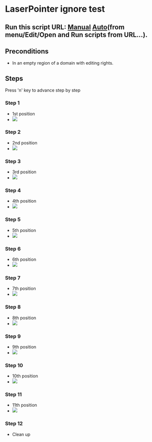 # LaserPointer ignore test
## Run this script URL: [Manual](./test.js?raw=true)   [Auto](./testAuto.js?raw=true)(from menu/Edit/Open and Run scripts from URL...).

## Preconditions
- In an empty region of a domain with editing rights.

## Steps
Press 'n' key to advance step by step

### Step 1
- 1st position
- ![](./ExpectedImage_00000.png)
### Step 2
- 2nd position
- ![](./ExpectedImage_00001.png)
### Step 3
- 3rd position
- ![](./ExpectedImage_00002.png)
### Step 4
- 4th position
- ![](./ExpectedImage_00003.png)
### Step 5
- 5th position
- ![](./ExpectedImage_00004.png)
### Step 6
- 6th position
- ![](./ExpectedImage_00005.png)
### Step 7
- 7th position
- ![](./ExpectedImage_00006.png)
### Step 8
- 8th position
- ![](./ExpectedImage_00007.png)
### Step 9
- 9th position
- ![](./ExpectedImage_00008.png)
### Step 10
- 10th position
- ![](./ExpectedImage_00009.png)
### Step 11
- 11th position
- ![](./ExpectedImage_00010.png)
### Step 12
- Clean up
